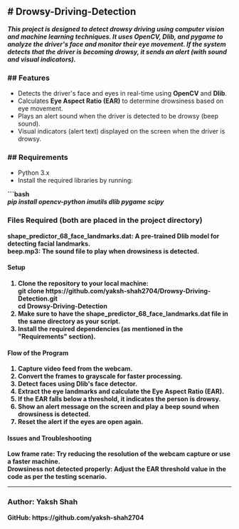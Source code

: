 <h2># Drowsy-Driving-Detection</h2>


<i><b>This project is designed to detect drowsy driving using computer vision and machine learning techniques. It uses **OpenCV**, **Dlib**, and **pygame** to analyze the driver's face and monitor their eye movement. If the system detects that the driver is becoming drowsy, it sends an alert (with sound and visual indicators).</i></b>

<h3>## Features</h3>

- Detects the driver's face and eyes in real-time using **OpenCV** and **Dlib**. <br>
- Calculates **Eye Aspect Ratio (EAR)** to determine drowsiness based on eye movement. <br>
- Plays an alert sound when the driver is detected to be drowsy (beep sound). <br>
- Visual indicators (alert text) displayed on the screen when the driver is drowsy. <br>

<h3>## Requirements</h3>

- Python 3.x <br>
- Install the required libraries by running:<br>

<b>```bash<b><br>
<i>pip install opencv-python imutils dlib pygame scipy</i>

<h3>Files Required <smmall>(both are placed in the project directory)</smmall></h3> 
<b>
shape_predictor_68_face_landmarks.dat: A pre-trained Dlib model for detecting facial landmarks. <br>
beep.mp3: The sound file to play when drowsiness is detected.</b>

<h4>Setup</h4>
<ol>
    <li>Clone the repository to your local machine:</li>
    git clone https://github.com/yaksh-shah2704/Drowsy-Driving-Detection.git<br>
    cd Drowsy-Driving-Detection
    <li>Make sure to have the shape_predictor_68_face_landmarks.dat file in the same directory as your script.</li>
    <li>Install the required dependencies (as mentioned in the "Requirements" section).</li>
</ol>

<h4>Flow of the Program</h4>
<ol>
    <li>Capture video feed from the webcam.</li>
    <li>Convert the frames to grayscale for faster processing.</li>
    <li>Detect faces using Dlib's face detector.</li>
    <li>Extract the eye landmarks and calculate the Eye Aspect Ratio (EAR).</li>
    <li>If the EAR falls below a threshold, it indicates the person is drowsy.</li>
    <li>Show an alert message on the screen and play a beep sound when drowsiness is detected.</li>
    <li>Reset the alert if the eyes are open again.</li>
</ol>

<h4>Issues and Troubleshooting</h4>
Low frame rate: Try reducing the resolution of the webcam capture or use a faster machine.<br>
Drowsiness not detected properly: Adjust the EAR threshold value in the code as per the testing scenario.<br>

<hr>
<h3>Author: Yaksh Shah</h3>
<b>GitHub: https://github.com/yaksh-shah2704</b>
